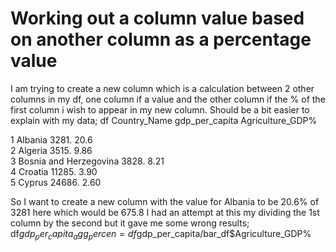 
# Working out a column value based on another column as a percentage value

I am trying to create a new column which is a calculation between 2 other columns in my df, one column if a value and the other column if the % of the first column i wish to appear in my new column. Should be a bit easier to explain with my data;
df
   Country_Name           gdp_per_capita    Agriculture_GDP% 

 1 Albania                         3281.               20.6                          
 2 Algeria                         3515.               9.86                                     
 3 Bosnia and Herzegovina          3828.               8.21                                     
 4 Croatia                        11285.               3.90                                     
 5 Cyprus                         24686.               2.60

So I want to create a new column with the value for Albania to be 20.6% of 3281 here which would be 675.8
I had an attempt at this my dividing the 1st column by the second but it gave me some wrong results;
df$gdp_per_capita_agg_percen = df$gdp_per_capita/bar_df$Agriculture_GDP%


        